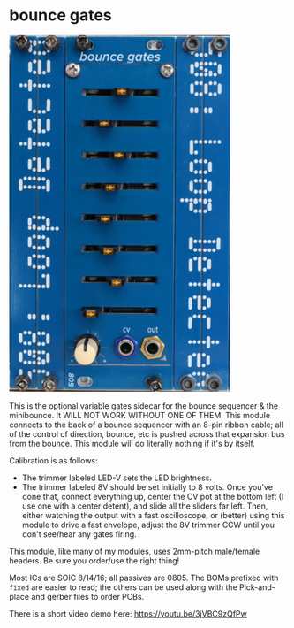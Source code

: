 # bounce gates

<img src="bounce-gates.jpg" width=400>

This is the optional variable gates sidecar for the bounce sequencer & the minibounce. It WILL NOT WORK WITHOUT ONE OF THEM. This module connects to the back of a bounce sequencer with an 8-pin ribbon cable; all of the control of direction, bounce, etc is pushed across that expansion bus from the bounce. This module will do literally nothing if it's by itself.

Calibration is as follows: 

- The trimmer labeled LED-V sets the LED brightness.
- The trimmer labeled 8V should be set initially to 8 volts. Once you've done that, connect everything up, center the CV pot at the bottom left (I use one with a center detent), and slide all the sliders far left. Then, either watching the output with a fast oscilloscope, or (better) using this module to drive a fast envelope, adjust the 8V trimmer CCW until you don't see/hear any gates firing. 

This module, like many of my modules, uses 2mm-pitch male/female headers. Be sure you order/use the right thing!

Most ICs are SOIC 8/14/16; all passives are 0805. The BOMs prefixed with `fixed` are easier to read; the others can be used along with the Pick-and-place and gerber files to order PCBs.

There is a short video demo here: https://youtu.be/3jVBC9zQfPw

